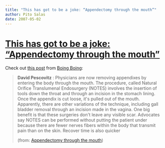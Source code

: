 ```yaml
---
title: "This has got to be a joke: “Appendectomy through the mouth”"
author: Pito Salas
date: 2007-05-02
---
```

# [This has got to be a joke: “Appendectomy through the mouth”](None)




Check out [this
post](<http://feeds.feedburner.com/~r/boingboing/iBag/~3/113698776/appendectomy_through.html>)
from [Boing Boing](<http://www.boingboing.net/>):

> **David Pescovitz** : Physicians are now removing appendixes by entering the
> body through the mouth. The procedure, called Natural Orifice Translumenal
> Endosurgery (NOTES) involves the insertion of tools down the throat and
> through an incision in the stomach lining. Once the appendix is cut loose,
> it's pulled out of the mouth. Apparently, there are other variations of the
> technique, including gall bladder removal through an incision made in the
> vagina. One big benefit is that these surgeries don't leave any visible
> scar. Advocates say NOTES can be performed without putting the patient under
> because there are fewer nerves fibers within the body that transmit pain
> than on the skin. Recover time is also quicker
>
> (from: [Appendectomy through the
> mouth](<http://feeds.feedburner.com/~r/boingboing/iBag/~3/113698776/appendectomy_through.html>))


